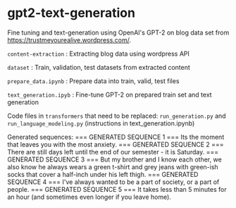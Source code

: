 # gpt2-text-generation

Fine tuning and text-generation using OpenAI's GPT-2 on blog data set from https://trustmeyourealive.wordpress.com/. 

```content-extraction``` : Extracting blog data using wordpress API <br>

```dataset``` : Train, validation, test datasets from extracted content <br>

```prepare_data.ipynb``` : Prepare data into train, valid, test files <br>

```text_generation.ipyb``` : Fine-tune GPT-2 on prepared train set and text generation  

Code files in ```transformers``` that need to be replaced: ```run_generation.py``` and ```run_language_modeling.py``` (instructions in text_generation.ipynb)

Generated sequences:
=== GENERATED SEQUENCE 1 ===
<BOS> Its the moment that leaves you with the most anxiety. 
=== GENERATED SEQUENCE 2 ===
<BOS> There are still days left until the end of our semester - it is Saturday. 
=== GENERATED SEQUENCE 3 ===
<BOS> But my brother and I know each other, we also know he always wears a green t-shirt and grey jeans with green-ish socks that cover a half-inch under his left thigh. 
=== GENERATED SEQUENCE 4 ===
<BOS> I've always wanted to be a part of society, or a part of people. 
=== GENERATED SEQUENCE 5 ===
<BOS> It takes less than 5 minutes for an hour (and sometimes even longer if you leave home).

